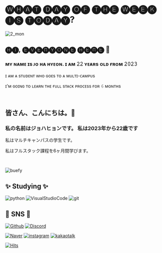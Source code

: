 # 🅦🅗🅐🅣 🅓🅐🅨 🅞🅕 🅣🅗🅔 🅦🅔🅔🅚 🅘🅢 🅣🅞🅓🅐🅨?

![2_mon](https://user-images.githubusercontent.com/121528432/210174370-64f346f0-e7a3-49f0-abd0-947265f973e7.png)


## 🅗🅘, 🅔🅥🅔🅡🅨🅞🅝🅔 🅗🅔🅡🅔 👋

### **ᴍʏ ɴᴀᴍᴇ ɪs ᴊᴏ ʜᴀ ʜʏᴇᴏɴ. ɪ ᴀᴍ 𝟸𝟸 ʏᴇᴀʀs ᴏʟᴅ ғʀᴏᴍ 𝟸𝟶𝟸𝟹**

ɪ ᴀᴍ ᴀ sᴛᴜᴅᴇɴᴛ ᴡʜᴏ ɢᴏᴇs ᴛᴏ ᴀ ᴍᴜʟᴛɪ-ᴄᴀᴍᴘᴜs

ɪ'ᴍ ɢᴏɪɴɢ ᴛᴏ ʟᴇᴀʀɴ ᴛʜᴇ ғᴜʟʟ sᴛᴀᴄᴋ ᴘʀᴏᴄᴇss ғᴏʀ 𝟼 ᴍᴏɴᴛʜs

<br>

## 皆さん、こんにちは。👋

### **私の名前はジョハヒョンです。 私は2023年から22歳です**

私はマルチキャンパスの学生です。

私はフルスタック課程を6ヶ月間学びます。

<br>

![buefy](https://github-readme-stats.vercel.app/api?username=Jo-hahyeon&show_icons=true&hide=contribs,prs&cache_seconds=86400&theme=buefy)

<!--START_SECTION:waka-->
<!--END_SECTION:waka-->

## ✨ Studying ✨

![python](https://img.shields.io/badge/python-ffffff?style=for-the-badge&logo=python)
![VisualStudioCode](https://img.shields.io/badge/VisualStudioCode-ffffff?style=for-the-badge&logo=VisualStudioCode)
![git](https://img.shields.io/badge/git-ffffff?style=for-the-badge&logo=git)


## 🦄 SNS 🦄

[![Github](https://img.shields.io/badge/Github-ffffff?style=for-the-badge&logo=Github&logoColor=ff69b4)](https://github.com/Jo-hahyeon)
[![Discord](https://img.shields.io/badge/Discord-ffffff?style=for-the-badge&logo=Discord)](https://discord.gg/DZZJCVCntv)

[![Naver](https://img.shields.io/badge/Naver-ffffff?style=for-the-badge&logo=Naver)](https://blog.naver.com/mizzu_02)
[![instagram](https://img.shields.io/badge/instagram-ffffff?style=for-the-badge&logo=instagram)](https://www.instagram.com/_adorable__3/)
[![kakaotalk](https://img.shields.io/badge/kakaotalk-ffffff?style=for-the-badge&logo=kakaotalk)](https://open.kakao.com/o/seCDITVe)

[![Hits](https://hits.seeyoufarm.com/api/count/incr/badge.svg?url=https%3A%2F%2Fgithub.com%2FJo-hahyeon&count_bg=%23FF5BAB&title_bg=%23FFE4F2&icon=furrynetwork.svg&icon_color=%23FF2FB1&title=hyeon&edge_flat=false)](https://hits.seeyoufarm.com)
